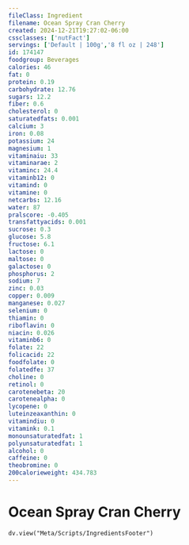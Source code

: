 ```yaml
---
fileClass: Ingredient
filename: Ocean Spray Cran Cherry
created: 2024-12-21T19:27:02-06:00
cssclasses: ['nutFact']
servings: ['Default | 100g','8 fl oz | 248']
id: 174147
foodgroup: Beverages
calories: 46
fat: 0
protein: 0.19
carbohydrate: 12.76
sugars: 12.2
fiber: 0.6
cholesterol: 0
saturatedfats: 0.001
calcium: 3
iron: 0.08
potassium: 24
magnesium: 1
vitaminaiu: 33
vitaminarae: 2
vitaminc: 24.4
vitaminb12: 0
vitamind: 0
vitamine: 0
netcarbs: 12.16
water: 87
pralscore: -0.405
transfattyacids: 0.001
sucrose: 0.3
glucose: 5.8
fructose: 6.1
lactose: 0
maltose: 0
galactose: 0
phosphorus: 2
sodium: 7
zinc: 0.03
copper: 0.009
manganese: 0.027
selenium: 0
thiamin: 0
riboflavin: 0
niacin: 0.026
vitaminb6: 0
folate: 22
folicacid: 22
foodfolate: 0
folatedfe: 37
choline: 0
retinol: 0
carotenebeta: 20
carotenealpha: 0
lycopene: 0
luteinzeaxanthin: 0
vitamindiu: 0
vitamink: 0.1
monounsaturatedfat: 1
polyunsaturatedfat: 1
alcohol: 0
caffeine: 0
theobromine: 0
200calorieweight: 434.783
---
```


# Ocean Spray Cran Cherry

```dataviewjs
dv.view("Meta/Scripts/IngredientsFooter")
```